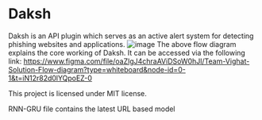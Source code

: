 # Daksh
Daksh is an API plugin which serves as an active alert system for detecting phishing websites and applications.
![image](https://github.com/shashwat12304/Daksh/assets/96010133/9578c8fb-32de-4222-851d-3fc6e066597d)
The above flow diagram explains the core working of Daksh. It can be accessed via the following link:
https://www.figma.com/file/oaZlgJ4chraAViDSoW0hJl/Team-Vighat-Solution-Flow-diagram?type=whiteboard&node-id=0-1&t=iN12r82d0lYQpoEZ-0

This project is licensed under MIT license.

RNN-GRU file contains the latest URL based model
